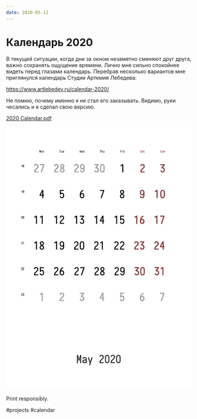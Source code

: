 ```yaml
---
date: 2020-05-12
---
```


# Календарь 2020

В текущей ситуации, когда дни за окном незаметно сменяют друг друга, важно сохранять ощущение времени.
Лично мне сильно спокойнее видеть перед глазами календарь.
Перебрав несколько вариантов мне приглянулся календарь Студии Артемия Лебедева:

https://www.artlebedev.ru/calendar-2020/

Не помню, почему именно я не стал его заказывать. Видимо, руки чесались и я сделал свою версию.

<a href="calendar.pdf">2020 Calendar.pdf</a>

![Кадендарь](calendar.png "Календарь, май 2020")

Print responsibly.

#projects #calendar

